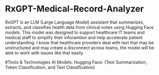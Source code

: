 # RxGPT-Medical-Record-Analyzer

RxGPT is an LLM (Large Language Model) assistant that summarizes, extracts, and classifies health data from clinical notes using Hugging Face models. This model was designed to  support healthcare IT teams and medical staff to simplify their inforamtion and help accelerate patient understanding.
I know that healthcare providers deal with text that may be unstructured and may create a disconnect across teams, the model will be able to work with issues like that easily.

#Tools & Technologies
AI Models: 
Hugging Face: {Text Summarization, Token Classification, and Text Classification}










